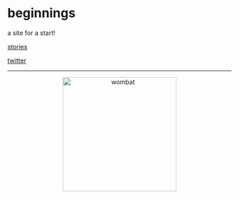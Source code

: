 # beginnings 
a site for a start!

[stories](https://dorianbrennan.github.io/beginnings/shortstories) 

[twitter](https://twitter.com/dorian_brennan "twitter")

---
<p align="center">
  <img src="https://dorianbrennan.github.io/beginnings/images/logosmall.png" width="256" title="wombat">
</p>
